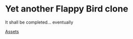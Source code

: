 # Yet another Flappy Bird clone
It shall be completed... eventually

[Assets](https://github.com/samuelcust/flappy-bird-assets)
